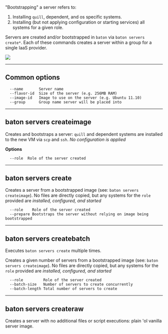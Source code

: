 "Bootstrapping" a server refers to:

1. Installing `quill`, dependent, and os specific systems.
2. Installing (but not applying configuration or starting services) all systems for a given role.   

Servers are created and/or bootstrapped in `baton` via `baton servers create*`. Each of these commands creates a server within a group for a single IaaS provider.

<img src="/img/baton-bootstrapping.png" />

<hr>

## Common options
```
  --name       Server name
  --flavor-id  Size of the server (e.g. 256MB RAM)
  --image-id   Image to use on the server (e.g. Ubuntu 11.10)
  --group      Group name server will be placed into
```

<hr>

## baton servers createimage

Creates and bootstraps a server: `quill` and dependent systems are installed to the new VM via `scp` and `ssh`. _No configuration is applied_

**Options**
```
  --role  Role of the server created
```

<hr>

## baton servers create

Creates a server from a bootstrapped image (see: `baton servers createimage`). No files are directly copied, but any systems for the `role` provided are _installed, configured, and started_

```
  --role    Role of the server created
  --prepare Bootstraps the server without relying on image being bootstrapped
```

<hr>

## baton servers createbatch

Executes `baton servers create` multiple times.

Creates a given number of servers from a bootstrapped image (see: `baton servers createimage`). No files are directly copied, but any systems for the `role` provided are _installed, configured, and started_

```
  --role         Role of the server created
  --batch-size   Number of servers to create concurrently
  --batch-length Total number of servers to create
```

<hr>

## baton servers createraw

Creates a server with no additional files or script executions: plain 'ol vanilla server image. 

[meta:title]: <> (Bootstrapping Servers)